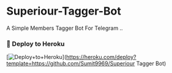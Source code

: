 # Superiour-Tagger-Bot
A Simple Members Tagger Bot For Telegram ..


### 🚀 Deploy to Heroku
[![Deploy+to+Heroku](https://www.herokucdn.com/deploy/button.svg)](https://heroku.com/deploy?template=https://github.com/Sumit9969/Superiour Tagger Bot)
